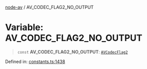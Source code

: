 [node-av](../globals.md) / AV\_CODEC\_FLAG2\_NO\_OUTPUT

# Variable: AV\_CODEC\_FLAG2\_NO\_OUTPUT

> `const` **AV\_CODEC\_FLAG2\_NO\_OUTPUT**: [`AVCodecFlag2`](../type-aliases/AVCodecFlag2.md)

Defined in: [constants.ts:1438](https://github.com/seydx/av/blob/f8631fc881b394300b1479f511d55cf1c370a87f/src/constants/constants.ts#L1438)
